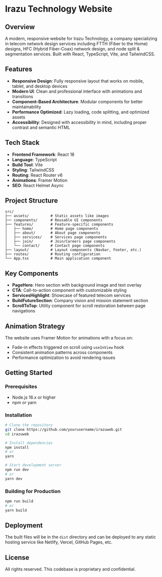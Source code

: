 # Irazu Technology Website

## Overview
A modern, responsive website for Irazu Technology, a company specializing in telecom network design services including FTTH (Fiber to the Home) designs, HFC (Hybrid Fiber-Coax) network design, and node split & segmentation services. Built with React, TypeScript, Vite, and TailwindCSS.

## Features
- **Responsive Design**: Fully responsive layout that works on mobile, tablet, and desktop devices
- **Modern UI**: Clean and professional interface with animations and transitions
- **Component-Based Architecture**: Modular components for better maintainability
- **Performance Optimized**: Lazy loading, code splitting, and optimized assets
- **Accessibility**: Designed with accessibility in mind, including proper contrast and semantic HTML

## Tech Stack
- **Frontend Framework**: React 18
- **Language**: TypeScript
- **Build Tool**: Vite
- **Styling**: TailwindCSS
- **Routing**: React Router v6
- **Animations**: Framer Motion
- **SEO**: React Helmet Async

## Project Structure
```
src/
├── assets/          # Static assets like images
├── components/      # Reusable UI components
├── features/        # Feature-specific components
│   ├── home/        # Home page components
│   ├── about/       # About page components
│   ├── services/    # Services page components
│   ├── join/        # Join/Careers page components
│   └── contact/     # Contact page components
├── layout/          # Layout components (Navbar, Footer, etc.)
├── routes/          # Routing configuration
└── App.tsx          # Main application component
```

## Key Components
- **PageHero**: Hero section with background image and text overlay
- **CTA**: Call-to-action component with customizable styling
- **ServicesHighlight**: Showcase of featured telecom services
- **BuildFutureSection**: Company vision and mission statement section
- **ScrollToTop**: Utility component for scroll restoration between page navigations

## Animation Strategy
The website uses Framer Motion for animations with a focus on:  
- Fade-in effects triggered on scroll using `useInView` hook
- Consistent animation patterns across components
- Performance optimization to avoid rendering issues

## Getting Started

### Prerequisites
- Node.js 16.x or higher
- npm or yarn

### Installation
```bash
# Clone the repository
git clone https://github.com/yourusername/irazuweb.git
cd irazuweb

# Install dependencies
npm install
# or
yarn

# Start development server
npm run dev
# or
yarn dev
```

### Building for Production
```bash
npm run build
# or
yarn build
```

## Deployment
The built files will be in the `dist` directory and can be deployed to any static hosting service like Netlify, Vercel, GitHub Pages, etc.

## License
All rights reserved. This codebase is proprietary and confidential.
